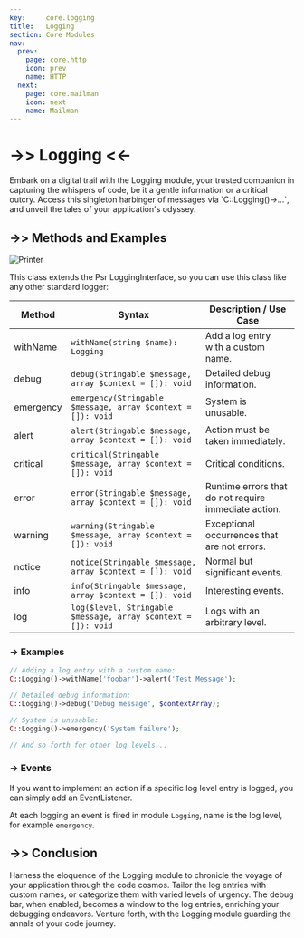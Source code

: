 ```yaml
---
key:     core.logging
title:   Logging
section: Core Modules
nav:
  prev:
    page: core.http
    icon: prev
    name: HTTP
  next:
    page: core.mailman
    icon: next
    name: Mailman
---
```


# ->>  Logging <<-

<div class="card card-body" markdown="1">
Embark on a digital trail with the Logging module, your trusted companion in capturing 
the whispers of code, be it a gentle information or a critical outcry. Access this 
singleton harbinger of messages via `C::Logging()->...`, and unveil the tales of your
application's odyssey.
</div>

## ->> Methods and Examples

<div class="card card-body" markdown="1">
<div class="mb-4"><img src="*ASSETS*/charm/core/printer.jpg" alt="Printer" /></div>

This class extends the Psr LoggingInterface, so you can use this class like any other standard logger:

| Method    | Syntax                                                         | Description / Use Case                               | 
|-----------|----------------------------------------------------------------|------------------------------------------------------|
| withName  | `withName(string $name): Logging`                              | Add a log entry with a custom name.                  |
| debug     | `debug(Stringable $message, array $context = []): void`        | Detailed debug information.                          |
| emergency | `emergency(Stringable $message, array $context = []): void`    | System is unusable.                                  |
| alert     | `alert(Stringable $message, array $context = []): void`        | Action must be taken immediately.                    |
| critical  | `critical(Stringable $message, array $context = []): void`     | Critical conditions.                                 |
| error     | `error(Stringable $message, array $context = []): void`        | Runtime errors that do not require immediate action. |
| warning   | `warning(Stringable $message, array $context = []): void`      | Exceptional occurrences that are not errors.         |
| notice    | `notice(Stringable $message, array $context = []): void`       | Normal but significant events.                       |
| info      | `info(Stringable $message, array $context = []): void`         | Interesting events.                                  |
| log       | `log($level, Stringable $message, array $context = []): void`  | Logs with an arbitrary level.                        |

### -> Examples

```php
// Adding a log entry with a custom name:
C::Logging()->withName('foobar')->alert('Test Message');

// Detailed debug information:
C::Logging()->debug('Debug message', $contextArray);

// System is unusable:
C::Logging()->emergency('System failure');

// And so forth for other log levels...
```

### -> Events

If you want to implement an action if a specific log level entry is logged, you can simply add an EventListener.

At each logging an event is fired in module `Logging`, name is the log level, for example `emergency`.

</div>

## ->> Conclusion

<div class="card card-body" markdown="1">

Harness the eloquence of the Logging module to chronicle the voyage of your application 
through the code cosmos. Tailor the log entries with custom names, or categorize them 
with varied levels of urgency. The debug bar, when enabled, becomes a window to the log
entries, enriching your debugging endeavors. Venture forth, with the Logging module guarding 
the annals of your code journey.

</div>
